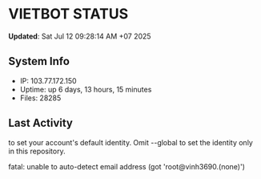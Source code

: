 # VIETBOT STATUS
**Updated**: Sat Jul 12 09:28:14 AM +07 2025

## System Info
- IP: 103.77.172.150
- Uptime: up 6 days, 13 hours, 15 minutes
- Files: 28285

## Last Activity

to set your account's default identity.
Omit --global to set the identity only in this repository.

fatal: unable to auto-detect email address (got 'root@vinh3690.(none)')
